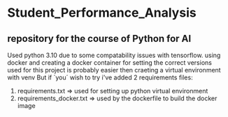 # Student_Performance_Analysis

## repository for the course of Python for AI


<p>
    Used python 3.10 due to some compatability issues with tensorflow. 
    using docker and creating a docker container for setting the correct versions used for this project is probably easier then craeting a virtual environment with venv
    But if ´you´ wish to try i've added 2 requirements files:
</p>

<ol>
    <li>requirements.txt => used for setting up python virtual environment</li> 
    <li>requirements_docker.txt => used by the dockerfile to build the docker image</li> 
</ol>

